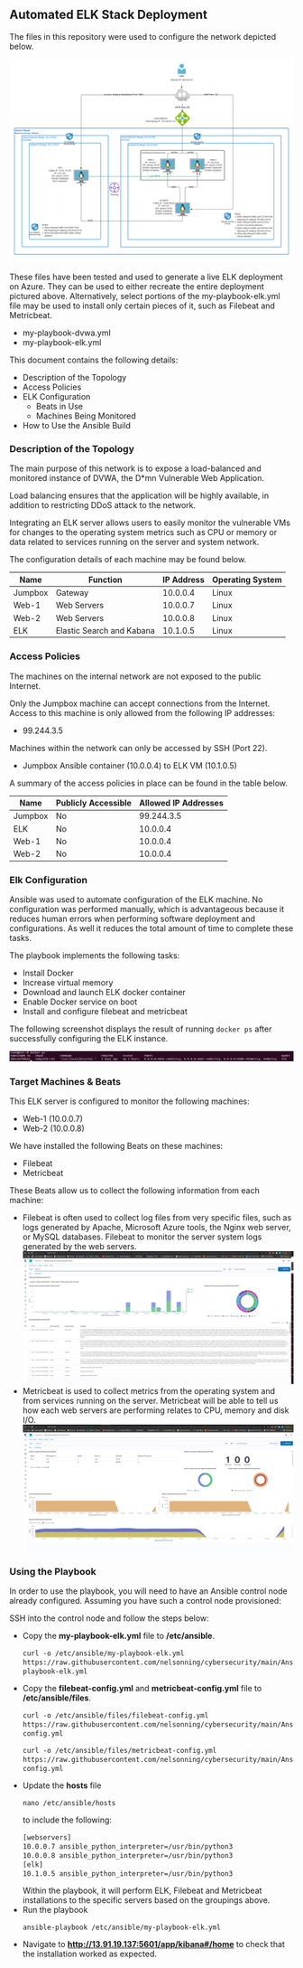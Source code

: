 ## Automated ELK Stack Deployment

The files in this repository were used to configure the network depicted below.

![TODO: Update the path with the name of your diagram](Images/Network_Topology_ELK.png)

These files have been tested and used to generate a live ELK deployment on Azure. They can be used to either recreate the entire deployment pictured above. Alternatively, select portions of the my-playbook-elk.yml file may be used to install only certain pieces of it, such as Filebeat and Metricbeat.

  - my-playbook-dvwa.yml
  - my-playbook-elk.yml

This document contains the following details:
- Description of the Topology
- Access Policies
- ELK Configuration
  - Beats in Use
  - Machines Being Monitored
- How to Use the Ansible Build


### Description of the Topology

The main purpose of this network is to expose a load-balanced and monitored instance of DVWA, the D*mn Vulnerable Web Application.

Load balancing ensures that the application will be highly available, in addition to restricting DDoS attack to the network.

Integrating an ELK server allows users to easily monitor the vulnerable VMs for changes to the operating system metrics such as CPU or memory or data related to services running on the server and system network.

The configuration details of each machine may be found below.

| Name     | Function | IP Address | Operating System |
|----------|----------|------------|------------------|
| Jumpbox | Gateway  | 10.0.0.4   | Linux            |
| Web-1     | Web Servers          | 10.0.0.7           | Linux                  |
| Web-2     | Web Servers         | 10.0.0.8           | Linux                 |
| ELK     | Elastic Search and Kabana          | 10.1.0.5            | Linux                  |

### Access Policies

The machines on the internal network are not exposed to the public Internet. 

Only the Jumpbox machine can accept connections from the Internet. Access to this machine is only allowed from the following IP addresses:
- 99.244.3.5

Machines within the network can only be accessed by SSH (Port 22).
- Jumpbox Ansible container (10.0.0.4) to ELK VM (10.1.0.5)

A summary of the access policies in place can be found in the table below.

| Name     | Publicly Accessible | Allowed IP Addresses |
|----------|---------------------|----------------------|
| Jumpbox | No              | 99.244.3.5    |
| ELK         | No                   | 10.0.0.4                   |
| Web-1      | No                    | 10.0.0.4                     |
| Web-2      | No                    | 10.0.0.4                     |
### Elk Configuration

Ansible was used to automate configuration of the ELK machine. No configuration was performed manually, which is advantageous because it reduces human errors when performing software deployment and configurations.  As well it reduces the total amount of time to complete these tasks. 

The playbook implements the following tasks:
- Install Docker
- Increase virtual memory
- Download and launch ELK docker container
- Enable Docker service on boot
- Install and configure filebeat and metricbeat 

The following screenshot displays the result of running `docker ps` after successfully configuring the ELK instance.

![TODO: Update the path with the name of your screenshot of docker ps output](Images/ELK_Validation.PNG)

### Target Machines & Beats
This ELK server is configured to monitor the following machines:
- Web-1 (10.0.0.7)
- Web-2 (10.0.0.8)

We have installed the following Beats on these machines:
- Filebeat
- Metricbeat

These Beats allow us to collect the following information from each machine:
- Filebeat is often used to collect log files from very specific files, such as logs generated by Apache, Microsoft Azure tools, the Nginx web server, or MySQL databases. Filebeat to monitor the server system logs generated by the web servers.
![TODO: Update the path with the name of your diagram](Images/FilebeatCapture.PNG)
- Metricbeat is used to collect metrics from the operating system and from services running on the server.  Metricbeat will be able to tell us how each web servers are performing relates to CPU, memory and disk I/O.
![TODO: Update the path with the name of your diagram](Images/MetricBeatCapture.PNG)
### Using the Playbook
In order to use the playbook, you will need to have an Ansible control node already configured. Assuming you have such a control node provisioned: 

SSH into the control node and follow the steps below:
- Copy the __my-playbook-elk.yml__ file to __/etc/ansible__.
  ```
  curl -o /etc/ansible/my-playbook-elk.yml https://raw.githubusercontent.com/nelsonning/cybersecurity/main/Ansible/my-playbook-elk.yml
  ```
- Copy the __filebeat-config.yml__ and __metricbeat-config.yml__ file to __/etc/ansible/files__.
  ```
  curl -o /etc/ansible/files/filebeat-config.yml https://raw.githubusercontent.com/nelsonning/cybersecurity/main/Ansible/filebeat-config.yml
  ```
  ```
  curl -o /etc/ansible/files/metricbeat-config.yml https://raw.githubusercontent.com/nelsonning/cybersecurity/main/Ansible/metricbeat-config.yml
  ```
- Update the __hosts__ file 
  ```
  nano /etc/ansible/hosts
  ```
  to include the following:
  ```
  [webservers]
  10.0.0.7 ansible_python_interpreter=/usr/bin/python3
  10.0.0.8 ansible_python_interpreter=/usr/bin/python3
  [elk]
  10.1.0.5 ansible_python_interpreter=/usr/bin/python3
  ```
  Within the playbook, it will perform ELK, Filebeat and Metricbeat installations to the specific servers based on the groupings above.
- Run the playbook
  ```
  ansible-playbook /etc/ansible/my-playbook-elk.yml
  ```
- Navigate to __http://13.91.19.137:5601/app/kibana#/home__ to check that the installation worked as expected.


